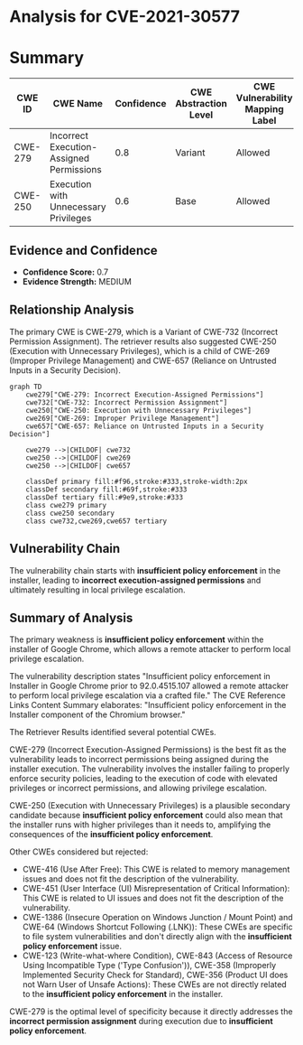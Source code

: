 # Analysis for CVE-2021-30577

# Summary
| CWE ID | CWE Name | Confidence | CWE Abstraction Level | CWE Vulnerability Mapping Label | CWE-Vulnerability Mapping Notes |
|---|---|---|---|---|---|
| CWE-279 | Incorrect Execution-Assigned Permissions | 0.8 | Variant | Allowed | Primary CWE |
| CWE-250 | Execution with Unnecessary Privileges | 0.6 | Base | Allowed | Secondary Candidate |

## Evidence and Confidence

*   **Confidence Score:** 0.7
*   **Evidence Strength:** MEDIUM

## Relationship Analysis
The primary CWE is CWE-279, which is a Variant of CWE-732 (Incorrect Permission Assignment). The retriever results also suggested CWE-250 (Execution with Unnecessary Privileges), which is a child of CWE-269 (Improper Privilege Management) and CWE-657 (Reliance on Untrusted Inputs in a Security Decision).

```mermaid
graph TD
    cwe279["CWE-279: Incorrect Execution-Assigned Permissions"]
    cwe732["CWE-732: Incorrect Permission Assignment"]
    cwe250["CWE-250: Execution with Unnecessary Privileges"]
    cwe269["CWE-269: Improper Privilege Management"]
    cwe657["CWE-657: Reliance on Untrusted Inputs in a Security Decision"]

    cwe279 -->|CHILDOF| cwe732
    cwe250 -->|CHILDOF| cwe269
    cwe250 -->|CHILDOF| cwe657

    classDef primary fill:#f96,stroke:#333,stroke-width:2px
    classDef secondary fill:#69f,stroke:#333
    classDef tertiary fill:#9e9,stroke:#333
    class cwe279 primary
    class cwe250 secondary
    class cwe732,cwe269,cwe657 tertiary
```

## Vulnerability Chain
The vulnerability chain starts with **insufficient policy enforcement** in the installer, leading to **incorrect execution-assigned permissions** and ultimately resulting in local privilege escalation.

## Summary of Analysis
The primary weakness is **insufficient policy enforcement** within the installer of Google Chrome, which allows a remote attacker to perform local privilege escalation.

The vulnerability description states "Insufficient policy enforcement in Installer in Google Chrome prior to 92.0.4515.107 allowed a remote attacker to perform local privilege escalation via a crafted file." The CVE Reference Links Content Summary elaborates: "Insufficient policy enforcement in the Installer component of the Chromium browser."

The Retriever Results identified several potential CWEs.

CWE-279 (Incorrect Execution-Assigned Permissions) is the best fit as the vulnerability leads to incorrect permissions being assigned during the installer execution. The vulnerability involves the installer failing to properly enforce security policies, leading to the execution of code with elevated privileges or incorrect permissions, and allowing privilege escalation.

CWE-250 (Execution with Unnecessary Privileges) is a plausible secondary candidate because **insufficient policy enforcement** could also mean that the installer runs with higher privileges than it needs to, amplifying the consequences of the **insufficient policy enforcement**.

Other CWEs considered but rejected:

*   CWE-416 (Use After Free): This CWE is related to memory management issues and does not fit the description of the vulnerability.
*   CWE-451 (User Interface (UI) Misrepresentation of Critical Information): This CWE is related to UI issues and does not fit the description of the vulnerability.
*   CWE-1386 (Insecure Operation on Windows Junction / Mount Point) and CWE-64 (Windows Shortcut Following (.LNK)): These CWEs are specific to file system vulnerabilities and don't directly align with the **insufficient policy enforcement** issue.
*   CWE-123 (Write-what-where Condition), CWE-843 (Access of Resource Using Incompatible Type ('Type Confusion')), CWE-358 (Improperly Implemented Security Check for Standard), CWE-356 (Product UI does not Warn User of Unsafe Actions): These CWEs are not directly related to the **insufficient policy enforcement** in the installer.

CWE-279 is the optimal level of specificity because it directly addresses the **incorrect permission assignment** during execution due to **insufficient policy enforcement**.